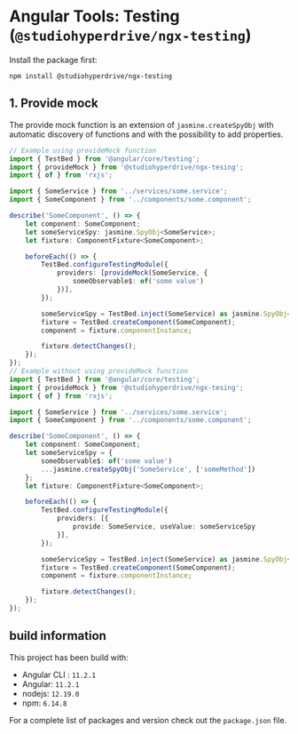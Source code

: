 # Angular Tools: Testing (`@studiohyperdrive/ngx-testing`)

Install the package first:
```shell
npm install @studiohyperdrive/ngx-testing
```

## 1. Provide mock
The provide mock function is an extension of `jasmine.createSpyObj` with automatic discovery of functions and with the possibility to add properties.

```typescript
// Example using provideMock function
import { TestBed } from '@angular/core/testing';
import { provideMock } from '@studiohyperdrive/ngx-tesing';
import { of } from 'rxjs';

import { SomeService } from '../services/some.service';
import { SomeComponent } from '../components/some.component';

describe('SomeComponent', () => {
	let component: SomeComponent;
	let someServiceSpy: jasmine.SpyObj<SomeService>;
	let fixture: ComponentFixture<SomeComponent>;

	beforeEach(() => {
		TestBed.configureTestingModule({
			providers: [provideMock(SomeService, {
				someObservable$: of('some value')
			})],
		});

		someServiceSpy = TestBed.inject(SomeService) as jasmine.SpyObj<SomeService>;
		fixture = TestBed.createComponent(SomeComponent);
		component = fixture.componentInstance;

		fixture.detectChanges();
	});
});
// Example without using provideMock function
import { TestBed } from '@angular/core/testing';
import { provideMock } from '@studiohyperdrive/ngx-tesing';
import { of } from 'rxjs';

import { SomeService } from '../services/some.service';
import { SomeComponent } from '../components/some.component';

describe('SomeComponent', () => {
	let component: SomeComponent;
	let someServiceSpy = {
        someObservable$: of('some value')
        ...jasmine.createSpyObj('SomeService', ['someMethod'])
    };
	let fixture: ComponentFixture<SomeComponent>;

	beforeEach(() => {
		TestBed.configureTestingModule({
			providers: [{
                provide: SomeService, useValue: someServiceSpy
            }],
		});

		someServiceSpy = TestBed.inject(SomeService) as jasmine.SpyObj<SomeService>;
		fixture = TestBed.createComponent(SomeComponent);
		component = fixture.componentInstance;

		fixture.detectChanges();
	});
});
```

## build information
This project has been build with:
- Angular CLI : `11.2.1`
- Angular: `11.2.1`
- nodejs: `12.19.0`
- npm: `6.14.8`

For a complete list of packages and version check out the `package.json` file.
